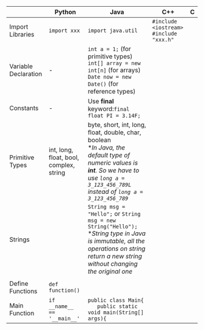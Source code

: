 |   | Python | Java |C++|C|
|---| ------ | ---- |---|-|
|Import Libraries| `import xxx` | `import java.util` |`#include <iostream>` <br> `#include "xxx.h"`| |
|Variable Declaration| - |`int a = 1;` (for primitive types) <br> `int[] array = new int[n]` (for arrays) <br> `Date now = new Date()` (for reference types)| | |
|Constants| - |Use **final** keyword:`final float PI = 3.14F;`|||
|Primitive Types|int, long, float, bool, complex, string|byte, short, int, long, float, double, char, boolean <br> *_In Java, the default type of numeric values is **int**. So we have to use `long a = 3_123_456_789L` instead of `long a = 3_123_456_789`_|||
|Strings||`String msg = "Hello";` or `String msg = new String("Hello");` <br> *_String type in Java is immutable, all the operations on string return a new string without changing the original one_|||
||||||
|Define Functions|`def function()`||||
|Main Function|`if __name__ == '__main__'`|`public class Main{` <br> `   public static void main(String[] args){`|||
